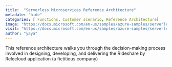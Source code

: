 ```yaml
---
title:  "Serverless Microservices Reference Architecture"
metadate: "hide"
categories: [ Functions, Customer scenario, Reference Architecture]
image: "https://docs.microsoft.com/en-us/samples/azure-samples/serverless-microservices-reference-architecture/serverless-microservices-reference-architecture/media/macro-architecture.png"
visit: "https://docs.microsoft.com/en-us/samples/azure-samples/serverless-microservices-reference-architecture/serverless-microservices-reference-architecture/"
author: "yaya"
---
```

This reference architecture walks you through the decision-making process involved in designing, developing, and delivering the Rideshare by Relecloud application (a fictitious company)
